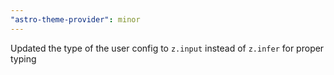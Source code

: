 ```yaml
---
"astro-theme-provider": minor
---
```


Updated the type of the user config to `z.input` instead of `z.infer` for proper typing
